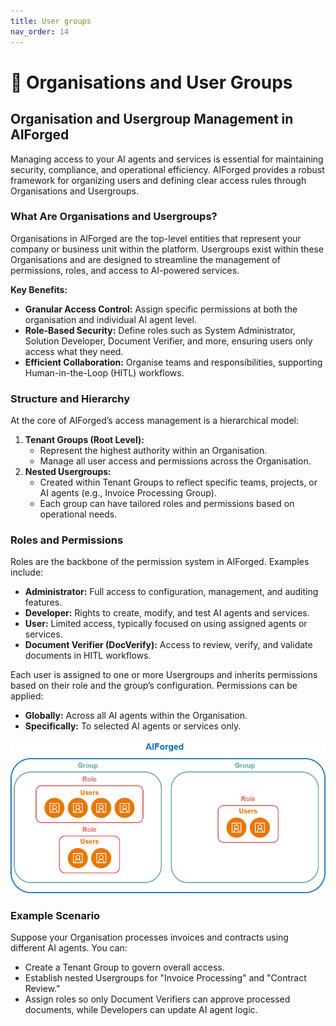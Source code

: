 ```yaml
---
title: User groups
nav_order: 14
---
```


# 👥 Organisations and User Groups

## Organisation and Usergroup Management in AIForged

Managing access to your AI agents and services is essential for maintaining security, compliance, and operational efficiency. AIForged provides a robust framework for organizing users and defining clear access rules through Organisations and Usergroups.

### What Are Organisations and Usergroups?

Organisations in AIForged are the top-level entities that represent your company or business unit within the platform. Usergroups exist within these Organisations and are designed to streamline the management of permissions, roles, and access to AI-powered services.

**Key Benefits:**

* **Granular Access Control:** Assign specific permissions at both the organisation and individual AI agent level.
* **Role-Based Security:** Define roles such as System Administrator, Solution Developer, Document Verifier, and more, ensuring users only access what they need.
* **Efficient Collaboration:** Organise teams and responsibilities, supporting Human-in-the-Loop (HITL) workflows.

### Structure and Hierarchy

At the core of AIForged’s access management is a hierarchical model:

1. **Tenant Groups (Root Level):**
   * Represent the highest authority within an Organisation.
   * Manage all user access and permissions across the Organisation.
2. **Nested Usergroups:**
   * Created within Tenant Groups to reflect specific teams, projects, or AI agents (e.g., Invoice Processing Group).
   * Each group can have tailored roles and permissions based on operational needs.

### Roles and Permissions

Roles are the backbone of the permission system in AIForged. Examples include:

* **Administrator:** Full access to configuration, management, and auditing features.
* **Developer:** Rights to create, modify, and test AI agents and services.
* **User:** Limited access, typically focused on using assigned agents or services.
* **Document Verifier (DocVerify):** Access to review, verify, and validate documents in HITL workflows.

Each user is assigned to one or more Usergroups and inherits permissions based on their role and the group’s configuration. Permissions can be applied:

* **Globally:** Across all AI agents within the Organisation.
* **Specifically:** To selected AI agents or services only.

![](../assets/Usergroups.png)

### Example Scenario

Suppose your Organisation processes invoices and contracts using different AI agents. You can:

* Create a Tenant Group to govern overall access.
* Establish nested Usergroups for "Invoice Processing" and "Contract Review."
* Assign roles so only Document Verifiers can approve processed documents, while Developers can update AI agent logic.



